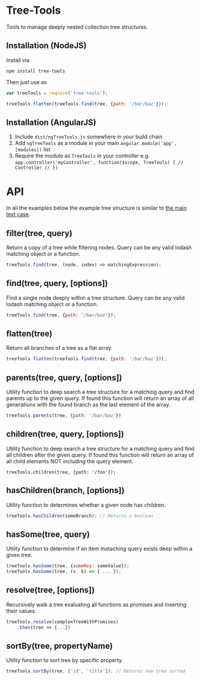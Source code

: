 Tree-Tools
==========
Tools to manage deeply nested collection tree structures.


Installation (NodeJS)
---------------------
Install via

	npm install tree-tools

Then just use as

```javascript
var treeTools = require('tree-tools');

treeTools.flatten(treeTools.find(tree, {path: '/bar/baz'}));
```

Installation (AngularJS)
-----------------------
1. Include `dist/ngTreeTools.js` somewhere in your build chain
2. Add `ngTreeTools` as a module in your main `angular.module('app', [modules])` list
3. Require the module as `TreeTools` in your controller e.g. `app.controller('myController', function($scope, TreeTools) { // Controller // })`


API
===
In all the examples below the example tree structure is similar to [the main test case](test/test.js).

filter(tree, query)
-------------------
Return a copy of a tree while filtering nodes.
Query can be any valid lodash matching object or a function.

```javascript
treeTools.find(tree, (node, index) => matchingExpression);
```


find(tree, query, [options])
----------------------------
Find a single node deeply within a tree structure.
Query can be any valid lodash matching object or a function.

```javascript
treeTools.find(tree, {path: '/bar/baz'});
```


flatten(tree)
-------------
Return all branches of a tree as a flat array.

```javascript
treeTools.flatten(treeTools.find(tree, {path: '/bar/baz'}));
```


parents(tree, query, [options])
-------------------------------
Utility function to deep search a tree structure for a matching query and find parents up to the given query.
If found this function will return an array of all generations with the found branch as the last element of the array.

```javascript
treeTools.parents(tree, {path: '/bar/baz'})
```


children(tree, query, [options])
--------------------------------
Utility function to deep search a tree structure for a matching query and find all children after the given query.
If found this function will return an array of all child elements NOT including the query element.

```javscript
treeTools.children(tree, {path: '/foo'});
```


hasChildren(branch, [options])
------------------------------
Utility function to determines whether a given node has children.

```javascript
treeTools.hasChildren(someBranch); // Returns a boolean
```

hasSome(tree, query)
--------------------
Utility function to determine if an item mataching query exists deep within a given tree.

```javascript
treeTools.hasSome(tree, {someKey: someValue});
treeTools.hasSome(tree, (v, k) => { ... });
```


resolve(tree, [options])
------------------------
Recursively walk a tree evaluating all functions as promises and inserting their values.

```javascript
treeTools.resolve(complexTreeWithPromises)
	.then(tree => {...})
```


sortBy(tree, propertyName)
------------------------------
Utility function to sort tree by specific property.

```javascript
treeTools.sortBy(tree, ['id', 'title']); // Returns new tree sorted
```
